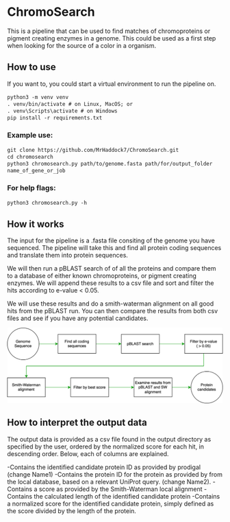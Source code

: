 # ChromoSearch

This is a pipeline that can be used to find matches of chromoproteins or pigment creating enzymes in a genome. This could be used as a first step when looking for the source of a color in a organism.

## How to use

If you want to, you could start a virtual environment to run the pipeline on.

```
python3 -m venv venv
. venv/bin/activate # on Linux, MacOS; or
. venv\Scripts\activate # on Windows
pip install -r requirements.txt
```

### Example use:

```
git clone https://github.com/MrHaddock7/ChromoSearch.git
cd chromosearch
python3 chromosearch.py path/to/genome.fasta path/for/output_folder name_of_gene_or_job
```

### For help flags:

```
python3 chromosearch.py -h
```

## How it works

The input for the pipeline is a .fasta file consiting of the genome you have sequenced. The pipeline will take this and find all protein coding sequences and translate them into protein sequences.

We will then run a pBLAST search of of all the proteins and compare them to a database of either known chromoproteins, or pigment creating enzymes. We will append these results to a csv file and sort and filter the hits according to e-value < 0.05.

We will use these results and do a smith-waterman alignment on all good hits from the pBLAST run. You can then compare the results from both csv files and see if you have any potential candidates.

![Visualisation of pipeline](pictures/pipeline4.drawio.svg)

## How to interpret the output data

The output data is provided as a csv file found in the output directory as specified by the user, ordered by the normalized score for each hit, in descending order. Below, each of columns are explained.

-Contains the identified candidate protein ID as provided by prodigal (change Name1) 
-Contains the protein ID for the protein as provided by from the local database, based on a relevant UniProt query. (change Name2).
-Contains a score as provided by the Smith-Waterman local alignment
-Contains the calculated length of the identified candidate protein
-Contains a normalized score for the identified candidate protein, simply defined as the score divided by the length of the protein. 
